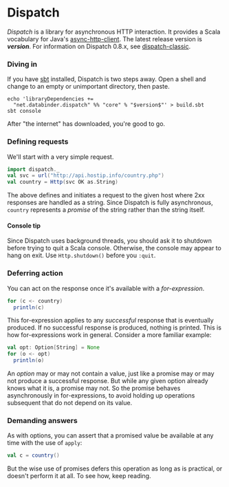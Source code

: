Dispatch
========

*Dispatch* is a library for asynchronous HTTP interaction. It provides
 a Scala vocabulary for Java's [async-http-client][ahc]. The latest
 release version is **$version$**. For information on Dispatch 0.8.x, see
 [dispatch-classic][classic].

[ahc]: https://github.com/sonatype/async-http-client
[classic]: http://dispatch-classic.databinder.net/

### Diving in

If you have [sbt][sbt] installed, Dispatch is two steps away. Open a
shell and change to an empty or unimportant directory, then paste.

[sbt]: https://github.com/harrah/xsbt/wiki/

    echo 'libraryDependencies += 
      "net.databinder.dispatch" %% "core" % "$version$"' > build.sbt
    sbt console

After "the internet" has downloaded, you're good to go.

### Defining requests

We'll start with a very simple request.

```scala
import dispatch._
val svc = url("http://api.hostip.info/country.php")
val country = Http(svc OK as.String)
```

The above defines and initiates a request to the given host where 2xx
responses are handled as a string. Since Dispatch is fully
asynchronous, `country` represents a *promise* of the string rather
than the string itself.

#### Console tip 

Since Dispatch uses background threads, you should ask it to shutdown
before trying to quit a Scala console. Otherwise, the console may
appear to hang on exit. Use `Http.shutdown()` before you `:quit`.

### Deferring action

You can act on the response once it's available with a
*for-expression*.

```scala
for (c <- country)
  println(c)
```

This for-expression applies to any *successful* response that is
eventually produced. If no successful response is produced, nothing is
printed. This is how for-expressions work in general. Consider a more
familiar example:

```scala
val opt: Option[String] = None
for (o <- opt)
  println(o)
```

An *option* may or may not contain a value, just like a promise may or
may not produce a successful response. But while any given option
already knows what it is, a promise may not. So the promise behaves
asynchronously in for-expressions, to avoid holding up operations
subsequent that do not depend on its value.

### Demanding answers

As with options, you can assert that a promised value be available at
any time with the use of `apply`:

```scala
val c = country()
```

But the wise use of promises defers this operation as long as is
practical, or doesn't perform it at all. To see how, keep reading.
